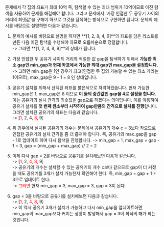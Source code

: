 문제에서 각 집의 좌표가 최대 10억 즉, 탐색할 수 있는 최대 범위가 10억이므로 이진 탐색을 사용하여 문제를 해결해야 합니다.
그리고 문제에서 '가장 인접한 두 공유기 사이의 거리의 최댓값'을 구해야 하므로 그것을 탐색하는 방식으로 구현하면 됩니다.
문제의 예시를 바탕으로 설명하면 다음과 같습니다.

1. 문제의 예시를 바탕으로 설명을 하자면 **[1, 2, 8, 4, 9]**의 좌표를 담은 리스트를 만든 다음 이진 탐색을 수행해야 하므로 오름차순으로 정렬합니다.  
   -> 그러면 **[1, 2, 4, 8, 9]**의 상태가 됩니다.

2. 가장 인접한 두 공유기 사이의 거리의 적절한 값 gap을 탐색하기 위해서 **가능한 최소 gap인 min_gap과 현재 좌표에서 가능한 최대 gap인 max_gap을 설정합니다.**  
   -> 그려면 min_gap은 1인 경우가 되고(인접한 두 집의 가능할 수 있는 최소 거리는 1이므로), max_gap은 9 - 1 = 8 인 상태입니다.

3. 공유기 설치를 위해서 선택된 좌표를 붉은색으로 처리하겠습니다. 현재 가능한 min_gap은 1, max_gap은 8 이므로 **이 둘의 중간값인 gap을 4로 설정을 합니다.**
   이는 공유기의 설치 간격의 최솟값을 gap으로 하겠다는 의미입니다. 이를 이용하여 공유기 설치를 **첫 번째 원소부터 시작하여 gap만큼의 간격으로 설치를 진행**합니다. 그러면 설치된 공유기의 좌표는 다음과 같습니다.  
   -> [<span style="color: red">1</span>, 2, 4, <span style="color:red">8</span>, 9]

4. 위 경우에서 설치된 공유기의 개수는 문제에서 공유기의 개수 c = 3보다 작으므로 인접한 공유기의 설치 간격을 좀 더 좁혀야 합니다. 즉, 공유기의 max_gap을 gap - 1로 업데이트 하여 다시 탐색을 진행합니다.
   -> min_gap = 1, max_gap = gap - 1 = 3, gap = (min_gap + max_gap) // 2 = 2

5. 이제 다시 gap = 2를 바탕으로 공유기를 설치해보면 다음과 같습니다.  
   -> [<span style="color:red">1</span>, 2, <span style="color:red">4</span>, <span style="color:red">8</span>, 9]  
   -> 공유기의 개수는 설치할 수 있는 공유기의 개수 c보다 같으므로 gap이 더 커졌을 때도 공유기를 3개가 설치 가능한지 확인해야 한다. 즉, min_gap = gap + 1 = 3으로 업데이트 한다.  
   -> <span style="color:red">그러면</span> 현재 min_gap = 3, max_gap = 3, gap = 3이 된다.

6. gap = 3을 바탕으로 공유기를 설치해보면 다음과 같습니다.  
   -> [<span style="color:red">1</span>, 2, <span style="color:red">4</span>, <span style="color:red">8</span>, 9]  
   -> 이 역시 공유기 3개가 설치가 가능하고 다시 min_gap을 업데이트하면 min_gap이 max_gap보다 커지는 상황이 발생해서 gap = 3이 최적의 해가 되는 것입니다.
